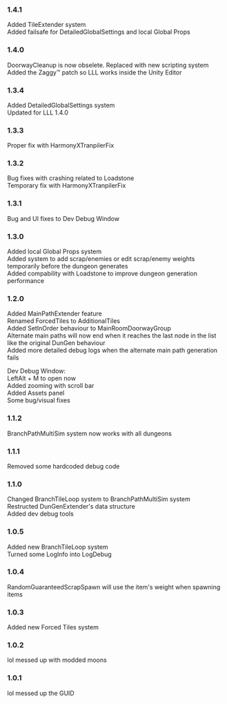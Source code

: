 ### 1.4.1
Added TileExtender system\
Added failsafe for DetailedGlobalSettings and local Global Props

### 1.4.0
DoorwayCleanup is now obselete. Replaced with new scripting system\
Added the Zaggy™ patch so LLL works inside the Unity Editor 

### 1.3.4
Added DetailedGlobalSettings system\
Updated for LLL 1.4.0

### 1.3.3

Proper fix with HarmonyXTranpilerFix

### 1.3.2

Bug fixes with crashing related to Loadstone\
Temporary fix with HarmonyXTranpilerFix

### 1.3.1

Bug and UI fixes to Dev Debug Window

### 1.3.0

Added local Global Props system\
Added system to add scrap/enemies or edit scrap/enemy weights temporarily before the dungeon generates\
Added compability with Loadstone to improve dungeon generation performance

### 1.2.0

Added MainPathExtender feature\
Renamed ForcedTiles to AdditionalTiles\
Added SetInOrder behaviour to MainRoomDoorwayGroup\
Alternate main paths will now end when it reaches the last node in the list like the original DunGen behaviour\
Added more detailed debug logs when the alternate main path generation fails

Dev Debug Window:\
LeftAlt + M to open now\
Added zooming with scroll bar\
Added Assets panel\
Some bug/visual fixes

### 1.1.2

BranchPathMultiSim system now works with all dungeons 

### 1.1.1

Removed some hardcoded debug code

### 1.1.0

Changed BranchTileLoop system to BranchPathMultiSim system\
Restructed DunGenExtender's data structure\
Added dev debug tools

### 1.0.5

Added new BranchTileLoop system\
Turned some LogInfo into LogDebug

### 1.0.4

RandomGuaranteedScrapSpawn will use the item's weight when spawning items

### 1.0.3

Added new Forced Tiles system

### 1.0.2

lol messed up with modded moons

### 1.0.1

lol messed up the GUID